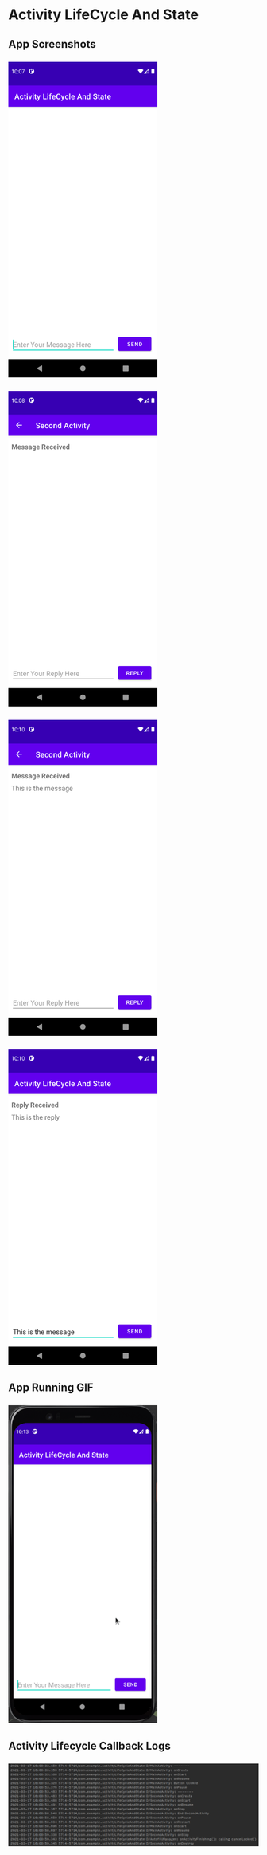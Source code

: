 # Activity LifeCycle And State


## App Screenshots

### <img src="./initial_main_activity.png" width=300 />

### <img src="./initial_second_activity.png" width=300 />

### <img src="./message_received_second_activity.png" width=300 />

### <img src="./message_received_main_activity.png" width=300 />


## App Running GIF

### <img src="./activity_lifecycle_state.gif" width=300 />


## Activity Lifecycle Callback Logs

### <img src="./lifecycle_callback_log.png"/>

